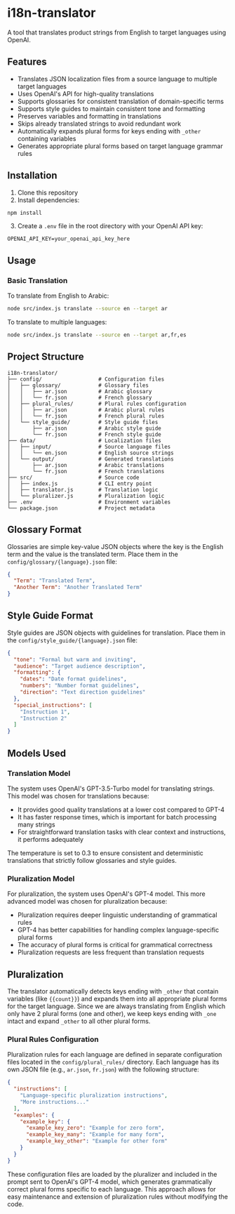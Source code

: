 # i18n-translator

A tool that translates product strings from English to target languages using OpenAI.

## Features

- Translates JSON localization files from a source language to multiple target languages
- Uses OpenAI's API for high-quality translations
- Supports glossaries for consistent translation of domain-specific terms
- Supports style guides to maintain consistent tone and formatting
- Preserves variables and formatting in translations
- Skips already translated strings to avoid redundant work
- Automatically expands plural forms for keys ending with `_other` containing variables
- Generates appropriate plural forms based on target language grammar rules

## Installation

1. Clone this repository
2. Install dependencies:

```bash
npm install
```

3. Create a `.env` file in the root directory with your OpenAI API key:

```
OPENAI_API_KEY=your_openai_api_key_here
```

## Usage

### Basic Translation

To translate from English to Arabic:

```bash
node src/index.js translate --source en --target ar
```

To translate to multiple languages:

```bash
node src/index.js translate --source en --target ar,fr,es
```

## Project Structure

```
i18n-translator/
├── config/                  # Configuration files
│   ├── glossary/            # Glossary files
│   │   ├── ar.json          # Arabic glossary
│   │   └── fr.json          # French glossary
│   ├── plural_rules/        # Plural rules configuration
│   │   ├── ar.json          # Arabic plural rules
│   │   └── fr.json          # French plural rules
│   └── style_guide/         # Style guide files
│       ├── ar.json          # Arabic style guide
│       └── fr.json          # French style guide
├── data/                    # Localization files
│   ├── input/               # Source language files
│   │   └── en.json          # English source strings
│   └── output/              # Generated translations
│       ├── ar.json          # Arabic translations
│       └── fr.json          # French translations
├── src/                     # Source code
│   ├── index.js             # CLI entry point
│   ├── translator.js        # Translation logic
│   └── pluralizer.js        # Pluralization logic
├── .env                     # Environment variables
└── package.json             # Project metadata
```

## Glossary Format

Glossaries are simple key-value JSON objects where the key is the English term and the value is the translated term. Place them in the `config/glossary/{language}.json` file:

```json
{
  "Term": "Translated Term",
  "Another Term": "Another Translated Term"
}
```

## Style Guide Format

Style guides are JSON objects with guidelines for translation. Place them in the `config/style_guide/{language}.json` file:

```json
{
  "tone": "Formal but warm and inviting",
  "audience": "Target audience description",
  "formatting": {
    "dates": "Date format guidelines",
    "numbers": "Number format guidelines",
    "direction": "Text direction guidelines"
  },
  "special_instructions": [
    "Instruction 1",
    "Instruction 2"
  ]
}
```

## Models Used

### Translation Model

The system uses OpenAI's GPT-3.5-Turbo model for translating strings. This model was chosen for translations because:

- It provides good quality translations at a lower cost compared to GPT-4
- It has faster response times, which is important for batch processing many strings
- For straightforward translation tasks with clear context and instructions, it performs adequately

The temperature is set to 0.3 to ensure consistent and deterministic translations that strictly follow glossaries and style guides.

### Pluralization Model

For pluralization, the system uses OpenAI's GPT-4 model. This more advanced model was chosen for pluralization because:

- Pluralization requires deeper linguistic understanding of grammatical rules
- GPT-4 has better capabilities for handling complex language-specific plural forms
- The accuracy of plural forms is critical for grammatical correctness
- Pluralization requests are less frequent than translation requests

## Pluralization

The translator automatically detects keys ending with `_other` that contain variables (like `{{count}}`) and expands them into all appropriate plural forms for the target language. 
Since we are always translating from English which only have 2 plural forms (one and other), we keep keys ending with `_one` intact and expand `_other` to all other plural forms.

### Plural Rules Configuration

Pluralization rules for each language are defined in separate configuration files located in the `config/plural_rules/` directory. Each language has its own JSON file (e.g., `ar.json`, `fr.json`) with the following structure:

```json
{
  "instructions": [
    "Language-specific pluralization instructions",
    "More instructions..."
  ],
  "examples": {
    "example_key": {
      "example_key_zero": "Example for zero form",
      "example_key_many": "Example for many form",
      "example_key_other": "Example for other form"
    }
  }
}
```

These configuration files are loaded by the pluralizer and included in the prompt sent to OpenAI's GPT-4 model, which generates grammatically correct plural forms specific to each language. This approach allows for easy maintenance and extension of pluralization rules without modifying the code.
